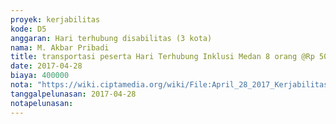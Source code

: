 ```yaml
---
proyek: kerjabilitas
kode: D5
anggaran: Hari terhubung disabilitas (3 kota)
nama: M. Akbar Pribadi
title: transportasi peserta Hari Terhubung Inklusi Medan 8 orang @Rp 50,000
date: 2017-04-28
biaya: 400000
nota: "https://wiki.ciptamedia.org/wiki/File:April_28_2017_Kerjabilitas_D5_penerima_transport_1_akbar.png"
tanggalpelunasan: 2017-04-28
notapelunasan:
---
```

